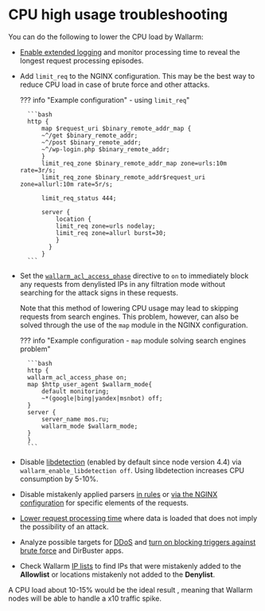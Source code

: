 # CPU high usage troubleshooting

You can do the following to lower the CPU load by Wallarm:

* [Enable extended logging](../../admin-en/configure-logging.md#configuring-extended-logging-for-the-nginx‑based-filter-node) and monitor processing time to reveal the longest request processing episodes.
* Add `limit_req` to the NGINX configuration. This may be the best way to reduce CPU load in case of brute force and other attacks.

    ??? info "Example configuration" - using `limit_req`"

        ```bash
        http {
            map $request_uri $binary_remote_addr_map {
            ~^/get $binary_remote_addr;
            ~^/post $binary_remote_addr;
            ~^/wp-login.php $binary_remote_addr;
            }
            limit_req_zone $binary_remote_addr_map zone=urls:10m rate=3r/s;
            limit_req_zone $binary_remote_addr$request_uri zone=allurl:10m rate=5r/s;
                        
            limit_req_status 444;

            server {
                location {
                limit_req zone=urls nodelay;
                limit_req zone=allurl burst=30;
                }
              }
            }
        ```

* Set the [`wallarm_acl_access_phase`](../../admin-en/configure-parameters-en.md#wallarm_acl_access_phase) directive to `on` to immediately block any requests from denylisted IPs in any filtration mode without searching for the attack signs in these requests.

    Note that this method of lowering CPU usage may lead to skipping requests from search engines. This problem, however, can also be solved through the use of the `map` module in the NGINX configuration.

    ??? info "Example configuration - `map` module solving search engines problem"

        ```bash
        http {
        wallarm_acl_access_phase on;
        map $http_user_agent $wallarm_mode{
            default monitoring;
            ~*(google|bing|yandex|msnbot) off;
        }
        server {
            server_name mos.ru;
            wallarm_mode $wallarm_mode;
        }
        }
        ```

* Disable [libdetection](../../about-wallarm/protecting-against-attacks.md#libdetection-overview) (enabled by default since node version 4.4) via `wallarm_enable_libdetection off`. Using libdetection increases CPU consumption by 5-10%.
* Disable mistakenly applied parsers [in rules](../../user-guides/rules/disable-request-parsers.md) or [via the NGINX configuration](../../admin-en/configure-parameters-en.md#wallarm_parser_disable) for specific elements of the requests.
* [Lower request processing time](../../user-guides/rules/configure-overlimit-res-detection.md) where data is loaded that does not imply the possibility of an attack.
* Analyze possible targets for [DDoS](../../attacks-vulns-list.md#ddos-distributed-denial-of-service-attack) and [turn on blocking triggers against brute force](../../admin-en/configuration-guides/protecting-against-bruteforce.md) and DirBuster apps.
* Check Wallarm [IP lists](../../user-guides/ip-lists/overview.md) to find IPs that were mistakenly added to the **Allowlist** or locations mistakenly not added to the **Denylist**.

A CPU load about 10-15% would be the ideal result , meaning that Wallarm nodes will be able to handle a x10 traffic spike.
